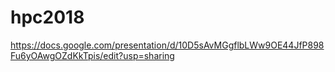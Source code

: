 # hpc2018

https://docs.google.com/presentation/d/10D5sAvMGgflbLWw9OE44JfP898Fu6yOAwgOZdKkTpis/edit?usp=sharing
